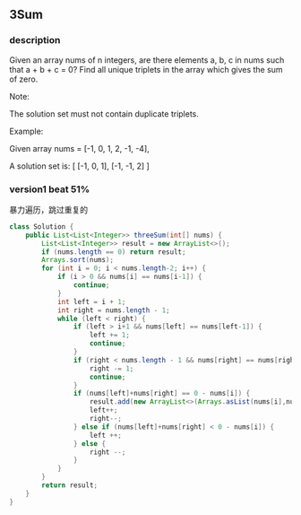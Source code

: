## 3Sum

### description

Given an array nums of n integers, are there elements a, b, c in nums such that a + b + c = 0? Find all unique triplets in the array which gives the sum of zero.

Note:

The solution set must not contain duplicate triplets.

Example:

Given array nums = [-1, 0, 1, 2, -1, -4],

A solution set is:
[
  [-1, 0, 1],
  [-1, -1, 2]
]


### version1 beat 51%

暴力遍历，跳过重复的

```java
class Solution {
    public List<List<Integer>> threeSum(int[] nums) {
        List<List<Integer>> result = new ArrayList<>();
        if (nums.length == 0) return result;
        Arrays.sort(nums);
        for (int i = 0; i < nums.length-2; i++) {
            if (i > 0 && nums[i] == nums[i-1]) {
                continue;
            }
            int left = i + 1;
            int right = nums.length - 1;
            while (left < right) {
                if (left > i+1 && nums[left] == nums[left-1]) {
                    left += 1;
                    continue;
                }
                if (right < nums.length - 1 && nums[right] == nums[right+1]) {
                    right -= 1;
                    continue;
                }
                if (nums[left]+nums[right] == 0 - nums[i]) {
                    result.add(new ArrayList<>(Arrays.asList(nums[i],nums[left],nums[right])));
                    left++;
                    right--;
                } else if (nums[left]+nums[right] < 0 - nums[i]) {
                    left ++;
                } else {
                    right --;
                }
            }
        }
        return result;
    }
}
```